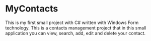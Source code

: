 # MyContacts
This is my first small project with C# written with Windows Form technology.
This is a contacts management project that in this small application you can view, search, add, edit and delete your contact.
